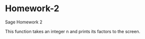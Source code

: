 Homework-2
==========

Sage Homework 2

This function takes an integer n and prints its factors to the screen.
